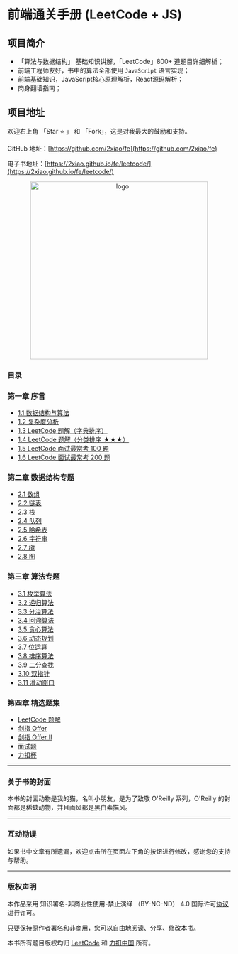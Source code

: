 # 前端通关手册 (LeetCode + JS)

## 项目简介

* 「算法与数据结构」 基础知识讲解，「LeetCode」800+ 道题目详细解析；
* 前端工程师友好，书中的算法全部使用 `JavaScript` 语言实现；
* 前端基础知识，JavaScript核心原理解析，React源码解析；
* 肉身翻墙指南；

## 项目地址

欢迎右上角 「Star ⭐️ 」 和 「Fork」，这是对我最大的鼓励和支持。

GitHub 地址：[https://github.com/2xiao/fe](https://github.com/2xiao/fe)

电子书地址：[https://2xiao.github.io/fe/leetcode/](https://2xiao.github.io/fe/leetcode/)


<p align="center">
  <img src="http://mat1.gtimg.com/www/js/news/leetcode-js-logo.png" alt="logo" height="400"/>
</p>

### 目录

### 第一章 序言
- [1.1 数据结构与算法](https://2xiao.github.io/fe/leetcode/outline/0_table)
- [1.2 复杂度分析](https://2xiao.github.io/fe/leetcode/outline/1_complexity)
- [1.3 LeetCode 题解（字典排序）](https://2xiao.github.io/fe/leetcode/outline/2_solution_list)
- [1.4 LeetCode 题解（分类排序 ★★★）](https://2xiao.github.io/fe/leetcode/outline/3_categories_list)
- [1.5 LeetCode 面试最常考 100 题](https://2xiao.github.io/fe/leetcode/outline/4_interview_100_list)
- [1.6 LeetCode 面试最常考 200 题](https://2xiao.github.io/fe/leetcode/outline/5_interview_200_list)

### 第二章 数据结构专题
- [2.1 数组](https://2xiao.github.io/fe/leetcode/ds/py_generate_0_array)
- [2.2 链表](https://2xiao.github.io/fe/leetcode/ds/py_generate_1_linked_list)
- [2.3 栈](https://2xiao.github.io/fe/leetcode/ds/py_generate_2_stack)
- [2.4 队列](https://2xiao.github.io/fe/leetcode/ds/py_generate_3_queue)
- [2.5 哈希表](https://2xiao.github.io/fe/leetcode/ds/py_generate_4_hash_table)
- [2.6 字符串](https://2xiao.github.io/fe/leetcode/ds/py_generate_5_string)
- [2.7 树](https://2xiao.github.io/fe/leetcode/ds/py_generate_6_tree)
- [2.8 图](https://2xiao.github.io/fe/leetcode/ds/py_generate_7_graph)

### 第三章 算法专题
- [3.1 枚举算法](https://2xiao.github.io/fe/leetcode/algorithm/py_generate_0_enumeration)
- [3.2 递归算法](https://2xiao.github.io/fe/leetcode/algorithm/py_generate_1_recursion)
- [3.3 分治算法](https://2xiao.github.io/fe/leetcode/algorithm/py_generate_2_divide_conquer)
- [3.4 回溯算法](https://2xiao.github.io/fe/leetcode/algorithm/py_generate_3_backtracking)
- [3.5 贪心算法](https://2xiao.github.io/fe/leetcode/algorithm/py_generate_4_greed)
- [3.6 动态规划](https://2xiao.github.io/fe/leetcode/algorithm/py_generate_5_dynamic_programming)
- [3.7 位运算](https://2xiao.github.io/fe/leetcode/algorithm/py_generate_6_bit)
- [3.8 排序算法](https://2xiao.github.io/fe/leetcode/algorithm/py_generate_7_sort)
- [3.9 二分查找](https://2xiao.github.io/fe/leetcode/algorithm/py_generate_8_binary_search)
- [3.10 双指针](https://2xiao.github.io/fe/leetcode/algorithm/py_generate_9_two_pointer)
- [3.11 滑动窗口](https://2xiao.github.io/fe/leetcode/algorithm/py_generate_10_slide_window)
  
### 第四章 精选题集
- [LeetCode 题解](https://2xiao.github.io/fe/leetcode/solution/0001-0099)
- [剑指 Offer](https://2xiao.github.io/fe/leetcode/solution/Offer)
- [剑指 Offer II](https://2xiao.github.io/fe/leetcode/solution/Offer-II)
- [面试题](https://2xiao.github.io/fe/leetcode/solution/Interviews)
- [力扣杯](https://2xiao.github.io/fe/leetcode/solution/LCP)

---

### 关于书的封面

本书的封面动物是我的猫，名叫小朋友，是为了致敬 O'Reilly 系列，O'Reilly 的封面都是稀缺动物，并且画风都是黑白素描风。

---

### 互动勘误

如果书中文章有所遗漏，欢迎点击所在页面左下角的按钮进行修改，感谢您的支持与帮助。

---

### 版权声明

本作品采用 知识署名-非商业性使用-禁止演绎 （BY-NC-ND） 4.0 国际许可[协议](https://creativecommons.org/licenses/by-nc-nd/4.0/legalcode.zh-Hans) 进行许可。

只要保持原作者署名和非商用，您可以自由地阅读、分享、修改本书。

本书所有题目版权均归 [LeetCode](https://leetcode.com/) 和 [力扣中国](https://leetcode-cn.com/) 所有。

